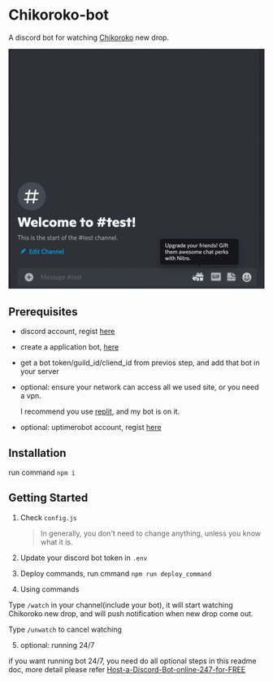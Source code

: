 # Chikoroko-bot

A discord bot for watching [Chikoroko](https://expo.chikoroko.art/) new drop.

![demo](./assets/demo.gif)

## Prerequisites

- discord account, regist [here](https://discord.com)

- create a application bot, [here](https://discord.com/developers/applications) 

- get a bot token/guild_id/cliend_id from previos step, and add that bot in your server

- optional: ensure your network can access all we used site, or you need a vpn.
  
  I recommend you use [replit](https://replit.com/), and my bot is on it.

- optional: uptimerobot account, regist [here](https://uptimerobot.com/)

## Installation
 
 run command `npm i`

## Getting Started

1. Check `config.js`

    > In generally, you don't need to change anything, unless you know what it is.

2. Update your discord bot token in `.env`

3. Deploy commands, run cmmand `npm run deploy_command`

4. Using commands

  Type `/watch` in your channel(include your bot), it will start watching Chikoroko new drop, and will push notification when new drop come out.

  Type `/unwatch` to cancel watching

5. optional: running 24/7

 if you want running bot 24/7, you need do all optional steps in this readme doc, more detail please refer [Host-a-Discord-Bot-online-247-for-FREE](https://www.showwcase.com/show/11710/Host-a-Discord-Bot-online-247-for-FREE!)